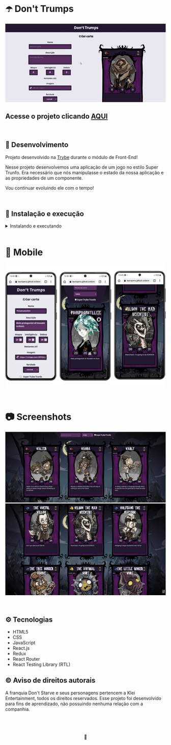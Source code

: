 # ☂️ Don't Trumps

![Preview Projeto](./imgs/Readme-gif.gif)

## Acesse o projeto clicando <a href="https://lauropera.github.io/dont-trumps/">AQUI</a>

<br />

## 📡 Desenvolvimento

Projeto desenvolvido na <a href="https://betrybe.com/" target="_blank">Trybe</a> durante o módulo de Front-End!

Nesse projeto desenvolvemos uma aplicação de um jogo no estilo Super Trunfo. Era necessário que nós manipulasse o estado da nossa aplicação e as propriedades de um componente.

Vou continuar evoluindo ele com o tempo!

<br />

## 🚀 Instalação e execução

  <details>
    <summary>Instalando e executando</summary>
    <br />

### 1 - Clone o repositório:

```
git clone git@github.com:lauropera/dont-trumps.git
```

### 2 - Apos ter o repositório clonado em sua maquina, execute este comando para acessar a pasta do projeto:

  ```sh
    cd dont-trumps
  ```

### 3 - Dentro da pasta do projeto, execute o comando abaixo para instalar as dependências do projeto:

  Caso utilize o npm:

  ```sh
    npm install
  ```

  Caso utilize o yarn:

  ```sh
    yarn install
  ```

### 4 - Dentro da pasta do projeto, execute o comando abaixo para iniciar o servidor do projeto:

      Caso utilize o npm:

      ```sh
        npm start
      ```

      Caso utilize o yarn:

      ```sh
        yarn start
      ```

### 5 - Acesse a aplicação:

  Abrindo na porta padrão que o React usa: <http://localhost:3000/> em seu navegador.

  </details>
<br />

# :iphone: Mobile

![Mobile Screenshot](./imgs/Mobile-Preview.png)

<br />

# :camera: Screenshots

![PC Screenshot](./imgs/deck-screenshot1.png)
![PC Screenshot](./imgs/deck-screenshot2.png)

<br />

## ⚙️ Tecnologias

* HTML5
* CSS
* JavaScript
* React.js
* Redux
* React Router
* React Testing Library (RTL)

## :copyright: Aviso de direitos autorais
A franquia Don't Starve e seus personagens pertencem a Klei Entertainment, todos os direitos reservados. Esse projeto foi desenvolvido para fins de aprendizado, não possuindo nenhuma relação com a companhia.

#

<br />

<div>
  <p align="center">🍐</p>
</div>
